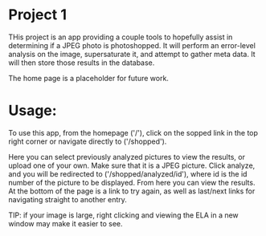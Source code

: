 Project 1
========

THis project is an app providing a couple tools to hopefully assist in determining if a JPEG photo is photoshopped.  It will perform an error-level analysis on the image, supersaturate it, and attempt to gather meta data.  It will then store those results in the database.

The home page is a placeholder for future work.

Usage:
=======

To use this app, from the homepage ('/'), click on the sopped link in the top right corner or navigate directly to ('/shopped').  

Here you can select previously analyzed pictures to view the results, or upload one of your own.  Make sure that it is a JPEG picture.  Click analyze, and you will be redirected to ('/shopped/analyzed/id'), where id is the id number of the picture to be displayed.  From here you can view the results.  At the bottom of the page is a link to try again, as well as last/next links for navigating straight to another entry.

TIP: if your image is large, right clicking and viewing the ELA in a new window may make it easier to see.
